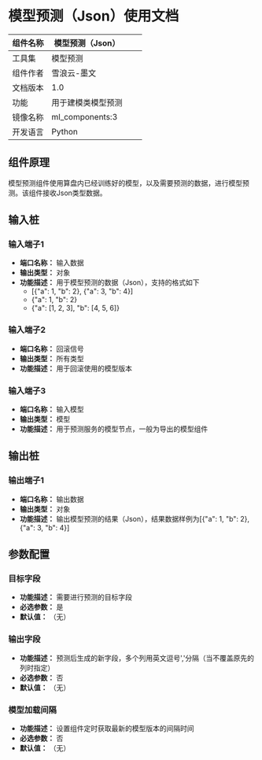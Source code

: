 # 模型预测（Json）使用文档
| 组件名称 | 模型预测（Json） |  |  |
| --- | --- | --- | --- |
| 工具集 | 模型预测 |  |  |
| 组件作者 | 雪浪云-墨文 |  |  |
| 文档版本 | 1.0 |  |  |
| 功能 | 用于建模类模型预测 |  |  |
| 镜像名称 | ml_components:3 |  |  |
| 开发语言 | Python |  |  |

## 组件原理
模型预测组件使用算盘内已经训练好的模型，以及需要预测的数据，进行模型预测。该组件接收Json类型数据。

## 输入桩

### 输入端子1

- **端口名称：** 输入数据
- **输出类型：** 对象
- **功能描述：** 用于模型预测的数据（Json），支持的格式如下
    - [{"a": 1, "b": 2}, {"a": 3, "b": 4}]
    - {"a": 1, "b": 2}
    - {"a": [1, 2, 3], "b": [4, 5, 6]}

### 输入端子2

- **端口名称：** 回滚信号
- **输出类型：** 所有类型
- **功能描述：** 用于回滚使用的模型版本

### 输入端子3

- **端口名称：** 输入模型
- **输出类型：** 模型
- **功能描述：** 用于预测服务的模型节点，一般为导出的模型组件

## 输出桩

### 输出端子1

- **端口名称：** 输出数据
- **输出类型：** 对象
- **功能描述：** 输出模型预测的结果（Json），结果数据样例为[{"a": 1, "b": 2}, {"a": 3, "b": 4}]

## 参数配置
### 目标字段

- **功能描述：** 需要进行预测的目标字段
- **必选参数：** 是
- **默认值：** （无）

### 输出字段

- **功能描述：** 预测后生成的新字段，多个列用英文逗号','分隔（当不覆盖原先的列时指定）
- **必选参数：** 否
- **默认值：** （无）

### 模型加载间隔

- **功能描述：** 设置组件定时获取最新的模型版本的间隔时间
- **必选参数：** 否
- **默认值：** （无）
